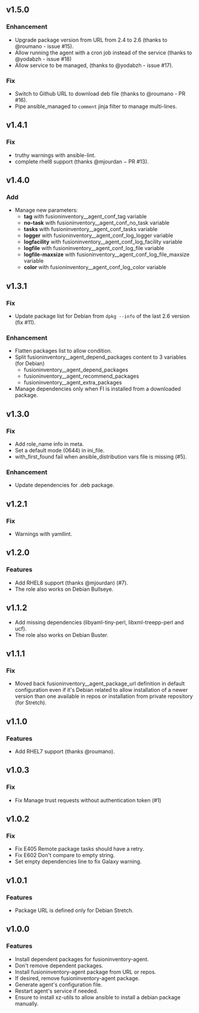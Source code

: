 ## v1.5.0

### Enhancement
* Upgrade package version from URL from 2.4 to 2.6 (thanks to @roumano - issue #15).
* Allow running the agent with a cron job instead of the service (thanks to @yodabzh - issue #18)
* Allow service to be managed, (thanks to @yodabzh - issue #17).

### Fix
* Switch to Github URL to download deb file (thanks to @roumano - PR #16).
* Pipe ansible_managed to `comment` jinja filter to manage multi-lines.

## v1.4.1

### Fix
* truthy warnings with ansible-lint.
* complete rhel8 support (thanks @mjourdan − PR #13).

## v1.4.0

### Add
* Manage new parameters:
  * **tag** with fusioninventory__agent_conf_tag variable
  * **no-task** with fusioninventory__agent_conf_no_task variable
  * **tasks** with fusioninventory__agent_conf_tasks variable
  * **logger** with fusioninventory__agent_conf_log_logger variable
  * **logfacility** with fusioninventory__agent_conf_log_facility variable
  * **logfile** with fusioninventory__agent_conf_log_file variable
  * **logfile-maxsize** with fusioninventory__agent_conf_log_file_maxsize variable
  * **color** with fusioninventory__agent_conf_log_color variable

## v1.3.1

### Fix

* Update package list for Debian from `dpkg --info` of the last 2.6 version (fix #11).

### Enhancement

* Flatten packages list to allow condition.
* Split fusioninventory__agent_depend_packages content to 3 variables (for Debian)
  * fusioninventory__agent_depend_packages
  * fusioninventory__agent_recommend_packages
  * fusioninventory__agent_extra_packages
* Manage dependencies only when FI is installed from a downloaded package.

## v1.3.0

### Fix

* Add role_name info in meta.
* Set a default mode (0644) in ini_file.
* with_first_found fail when ansible_distribution vars file is missing (#5).

### Enhancement

* Update dependencies for .deb package.

## v1.2.1

### Fix

* Warnings with yamllint.

## v1.2.0

### Features

* Add RHEL8 support (thanks @mjourdan) (#7).
* The role also works on Debian Bullseye.

## v1.1.2

* Add missing dependencies (libyaml-tiny-perl, libxml-treepp-perl and ucf).
* The role also works on Debian Buster.

## v1.1.1

### Fix

* Moved back fusioninventory__agent_package_url definition in default configuration
even if it's Debian related to allow installation of a newer version than one
available in repos or installation from private repository (for Stretch).

## v1.1.0

### Features

* Add RHEL7 support (thanks @roumano).

## v1.0.3

### Fix
* Fix Manage trust requests without authentication token (#1)

## v1.0.2

### Fix
* Fix E405 Remote package tasks should have a retry.
* Fix E602 Don't compare to empty string.
* Set empty dependencies line to fix Galaxy warning.

## v1.0.1

### Features
* Package URL is defined only for Debian Stretch.

## v1.0.0

### Features
* Install dependent packages for fusioninventory-agent.
* Don't remove dependent packages.
* Install fusioninventory-agent package from URL or repos.
* If desired, remove fusioninventory-agent package.
* Generate agent's configuration file.
* Restart agent's service if needed.
* Ensure to install xz-utils to allow ansible to install a debian package manually.
